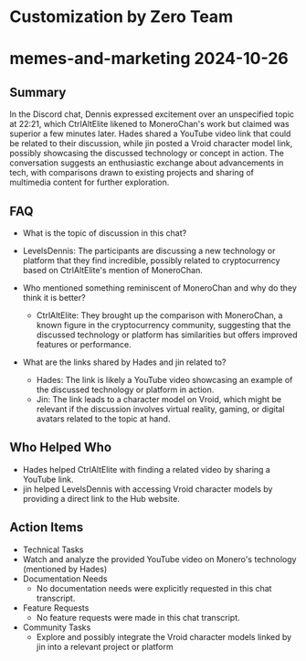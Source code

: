 # Customization by Zero Team

# memes-and-marketing 2024-10-26

## Summary
 In the Discord chat, Dennis expressed excitement over an unspecified topic at 22:21, which CtrlAltElite likened to MoneroChan's work but claimed was superior a few minutes later. Hades shared a YouTube video link that could be related to their discussion, while jin posted a Vroid character model link, possibly showcasing the discussed technology or concept in action. The conversation suggests an enthusiastic exchange about advancements in tech, with comparisons drawn to existing projects and sharing of multimedia content for further exploration.

## FAQ
 - What is the topic of discussion in this chat?
  - LevelsDennis: The participants are discussing a new technology or platform that they find incredible, possibly related to cryptocurrency based on CtrlAltElite's mention of MoneroChan.

- Who mentioned something reminiscent of MoneroChan and why do they think it is better?
  - CtrlAltElite: They brought up the comparison with MoneroChan, a known figure in the cryptocurrency community, suggesting that the discussed technology or platform has similarities but offers improved features or performance.

- What are the links shared by Hades and jin related to?
  - Hades: The link is likely a YouTube video showcasing an example of the discussed technology or platform in action.
  - Jin: The link leads to a character model on Vroid, which might be relevant if the discussion involves virtual reality, gaming, or digital avatars related to the topic at hand.

## Who Helped Who
 - Hades helped CtrlAltElite with finding a related video by sharing a YouTube link.
- jin helped LevelsDennis with accessing Vroid character models by providing a direct link to the Hub website.

## Action Items
 - Technical Tasks
  - Watch and analyze the provided YouTube video on Monero's technology (mentioned by Hades)
- Documentation Needs
  - No documentation needs were explicitly requested in this chat transcript.
- Feature Requests
  - No feature requests were made in this chat transcript.
- Community Tasks
  - Explore and possibly integrate the Vroid character models linked by jin into a relevant project or platform

